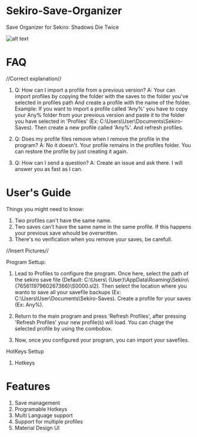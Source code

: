 # Sekiro-Save-Organizer
Save Organizer for Sekiro: Shadows Die Twice 

![alt text](https://github.com/PapaElGunmen/Sekiro-Save-Organizer/blob/master/SSO.png)

# FAQ
//Correct explanation//
1. Q: How can I import a profile from a previous version? A: Your can import profiles by copying the folder with the saves to the folder you've selected in profiles path And create a profile with the name of the folder. Example: If you want to import a profile called 'Any%' you have to copy your Any% folder from your previous version and paste it to the folder you have selected in 'Profiles' (Ex: C:\Users\User\Documents\Sekiro-Saves). Then create a new profile called 'Any%'. And refresh profiles.

2. Q: Does my profile files remove when I remove the profile in the program? A: No it doesn't. Your profile remains in the profiles folder. You can restore the profile by just creating it again.

3. Q: How can I send a question? A: Create an issue and ask there. I will answer you as fast as I can. 

# User's Guide
Things you might need to know:
1. Two profiles can't have the same name.
2. Two saves can't have the same name in the same profile. If this happens your previous save whould be overwritten.
3. There's no verification when you remove your saves, be carefull.

//Insert Pictures//

Program Settup:
1. Lead to Profiles to configure the program. Once here, select the path of the sekiro save file (Default: C:\Users\ {User}\AppData\Roaming\Sekiro\ {76561197960267366}\S0000.sl2). Then select the location where you wanto to save all your savefile backups (Ex: C:\Users\User\Documents\Sekiro-Saves).
Create a profile for your saves (Ex: Any%).

2. Return to the main program and press 'Refresh Profiles', after pressing 'Refresh Profiles' your new profile(s) will load. You can chage the selected profile by using the combobox.

3. Now, once you configured your program, you can import your savefiles.

HotKeys Settup
1. Hotkeys

# Features
1. Save management
2. Programable Hotkeys
3. Multi Language support
4. Support for multiple profiles
5. Material Design UI
